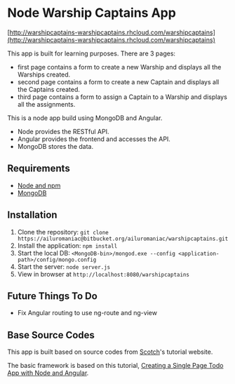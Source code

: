 # Node Warship Captains App

[http://warshipcaptains-warshipcaptains.rhcloud.com/warshipcaptains](http://warshipcaptains-warshipcaptains.rhcloud.com/warshipcaptains)

This app is built for learning purposes. There are 3 pages:

- first page contains a form to create a new Warship and displays all the Warships created.
- second page contains a form to create a new Captain and displays all the Captains created.
- third page contains a form to assign a Captain to a Warship and displays all the assignments.

This is a node app build using MongoDB and Angular.

- Node provides the RESTful API. 
- Angular provides the frontend and accesses the API. 
- MongoDB stores the data.

## Requirements

- [Node and npm](http://nodejs.org)
- [MongoDB](https://www.mongodb.org/)

## Installation

1. Clone the repository: `git clone https://ailuromaniac@bitbucket.org/ailuromaniac/warshipcaptains.git`
2. Install the application: `npm install`
3. Start the local DB: `<MongoDB-bin>/mongod.exe --config <application-path>/config/mongo.config`
4. Start the server: `node server.js`
5. View in browser at `http://localhost:8080/warshipcaptains`

## Future Things To Do

- Fix Angular routing to use ng-route and ng-view

## Base Source Codes

This app is built based on source codes from [Scotch](http://scotch.io)'s tutorial website. 

The basic framework is based on this tutorial, [Creating a Single Page Todo App with Node and Angular](https://scotch.io/tutorials/creating-a-single-page-todo-app-with-node-and-angular).